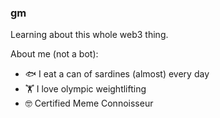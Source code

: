 ### gm

Learning about this whole web3 thing.

About me (not a bot):
- 🐟 I eat a can of sardines (almost) every day
- 🏋️ I love olympic weightlifting
- 🤓 Certified Meme Connoisseur
